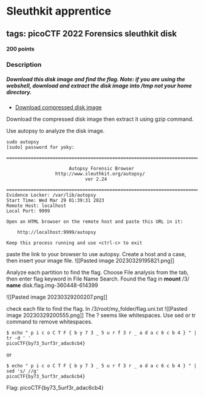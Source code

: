 # Sleuthkit apprentice
## tags: picoCTF 2022 Forensics sleuthkit disk
#### 200 points
### Description
##### Download this disk image and find the flag. Note: if you are using the webshell, download and extract the disk image into /tmp not your home directory.

-   [Download compressed disk image](https://artifacts.picoctf.net/c/137/disk.flag.img.gz)

Download the compressed disk image then extract it using gzip command.

Use autopsy to analyze the disk image.
```console
sudo autopsy
[sudo] password for yoky: 

============================================================================

                       Autopsy Forensic Browser 
                  http://www.sleuthkit.org/autopsy/
                             ver 2.24 

============================================================================
Evidence Locker: /var/lib/autopsy
Start Time: Wed Mar 29 01:39:31 2023
Remote Host: localhost
Local Port: 9999

Open an HTML browser on the remote host and paste this URL in it:

    http://localhost:9999/autopsy

Keep this process running and use <ctrl-c> to exit
```
paste the link to your browser to use autopsy. Create a host and a case, then insert your image file.
![[Pasted image 20230329195821.png]]

Analyze each partition to find the flag. Choose File analysis from the tab, then enter flag keyword in File Name Search.
Found the flag in **mount** /3/ **name** disk.flag.img-360448-614399

![[Pasted image 20230329200207.png]]

check each file to find the flag. In /3/root/my_folder/flag.uni.txt
![[Pasted image 20230329200555.png]]
The ? seems like whitespaces. Use sed or tr command to remove whitespaces.
```console
$ echo " p i c o C T F { b y 7 3 _ 5 u r f 3 r _ a d a c 6 c b 4 } " | tr -d ' '           
picoCTF{by73_5urf3r_adac6cb4}
```
or
```console
$ echo " p i c o C T F { b y 7 3 _ 5 u r f 3 r _ a d a c 6 c b 4 } " | sed 's/ //g'        
picoCTF{by73_5urf3r_adac6cb4}
```
Flag: picoCTF{by73_5urf3r_adac6cb4}


